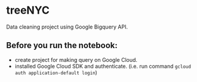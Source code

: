 # treeNYC
Data cleaning project using Google Bigquery API. 

## Before you run the notebook:
- create project for making query on Google Cloud.
- installed Google Cloud SDK and authenticate.
(i.e. run command `gcloud auth application-default login`)
